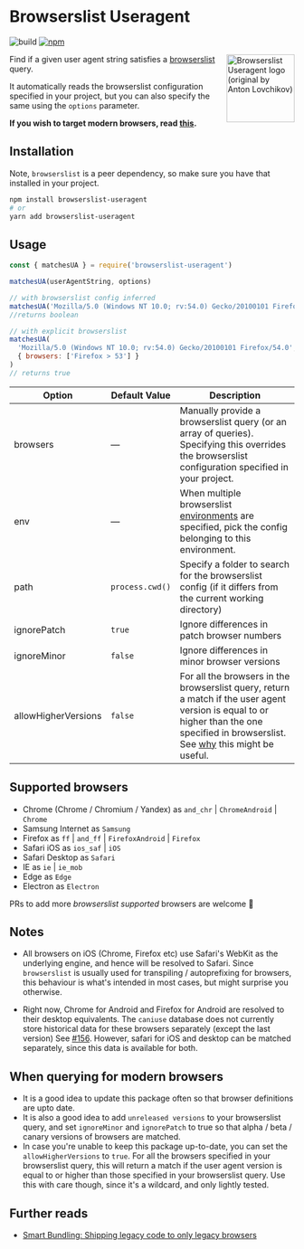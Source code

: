 # Browserslist Useragent

![build](https://github.com/pastelsky/browserslist-useragent/actions/workflows/main.yml/badge.svg)
[![npm](https://img.shields.io/npm/v/browserslist-useragent.svg)](https://www.npmjs.com/package/browserslist-useragent)

<img align="right" width="120" height="120"
     src="https://cdn.rawgit.com/pastelsky/browserslist-useragent/master/logo.svg" alt="Browserslist Useragent logo (original by Anton Lovchikov)" />

Find if a given user agent string satisfies a [browserslist](https://github.com/ai/browserslist) query.

It automatically reads the browserslist configuration specified in your project,
but you can also specify the same using the `options` parameter.

**If you wish to target modern browsers, read [this](#when-querying-for-modern-browsers).**

## Installation

Note, `browserslist` is a peer dependency, so make sure you have that installed in your project.

```bash
npm install browserslist-useragent
# or 
yarn add browserslist-useragent
```

## Usage

```js
const { matchesUA } = require('browserslist-useragent')

matchesUA(userAgentString, options)

// with browserslist config inferred
matchesUA('Mozilla/5.0 (Windows NT 10.0; rv:54.0) Gecko/20100101 Firefox/54.0')
//returns boolean

// with explicit browserslist
matchesUA(
  'Mozilla/5.0 (Windows NT 10.0; rv:54.0) Gecko/20100101 Firefox/54.0',
  { browsers: ['Firefox > 53'] }
)
// returns true
```

| Option              | Default Value   | Description                                                                                                                                                                                                                |
| ------------------- | --------------- | -------------------------------------------------------------------------------------------------------------------------------------------------------------------------------------------------------------------------- |
| browsers            | —               | Manually provide a browserslist query (or an array of queries). Specifying this overrides the browserslist configuration specified in your project.                                                                        |
| env                 | —               | When multiple browserslist [environments](https://github.com/ai/browserslist#environments) are specified, pick the config belonging to this environment.                                                                   |
| path                | `process.cwd()` | Specify a folder to search for the browserslist config (if it differs from the current working directory)                                                                                                                  |
| ignorePatch         | `true`          | Ignore differences in patch browser numbers                                                                                                                                                                                |
| ignoreMinor         | `false`         | Ignore differences in minor browser versions                                                                                                                                                                               |
| allowHigherVersions | `false`         | For all the browsers in the browserslist query, return a match if the user agent version is equal to or higher than the one specified in browserslist. See [why](#when-querying-for-modern-browsers) this might be useful. |

## Supported browsers

- Chrome (Chrome / Chromium / Yandex) as `and_chr` | `ChromeAndroid` | `Chrome`
- Samsung Internet as `Samsung`
- Firefox as `ff` | `and_ff` | `FirefoxAndroid` | `Firefox`
- Safari iOS as `ios_saf` | `iOS`
- Safari Desktop as `Safari`
- IE as `ie` | `ie_mob`
- Edge as `Edge`
- Electron as `Electron`

PRs to add more _browserslist supported_ browsers are welcome 👋

## Notes

- All browsers on iOS (Chrome, Firefox etc) use Safari's WebKit as the underlying engine, and hence will be resolved to Safari. Since `browserslist` is usually used for
  transpiling / autoprefixing for browsers, this behaviour is what's intended in most cases, but might surprise you otherwise.

- Right now, Chrome for Android and Firefox for Android are resolved to their desktop equivalents. The `caniuse` database does not currently store historical data for these browsers separately (except the last version) See [#156](https://github.com/ai/browserslist/issues/156). However,
  safari for iOS and desktop can be matched separately, since this data is available for both.

## When querying for modern browsers

- It is a good idea to update this package often so that browser definitions are upto date.
- It is also a good idea to add `unreleased versions` to your browserslist query, and set `ignoreMinor` and `ignorePatch` to true so that alpha / beta / canary versions of browsers are matched.
- In case you're unable to keep this package up-to-date, you can set the `allowHigherVersions` to `true`. For all the browsers specified in your browserslist query, this will return a match if the user agent version is equal to or higher than those specified in your browserslist query. Use this with care though, since it's a wildcard, and only lightly tested.

## Further reads

- [Smart Bundling: Shipping legacy code to only legacy browsers](https://www.smashingmagazine.com/2018/10/smart-bundling-legacy-code-browsers/)
